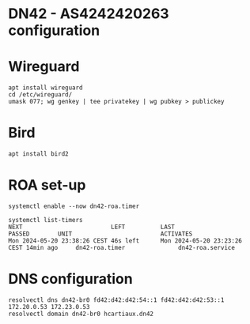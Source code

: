 DN42 - AS4242420263 configuration
=================================

# Wireguard

```
apt install wireguard
cd /etc/wireguard/
umask 077; wg genkey | tee privatekey | wg pubkey > publickey
```

# Bird

```
apt install bird2
```

# ROA set-up

```
systemctl enable --now dn42-roa.timer

systemctl list-timers
NEXT                         LEFT          LAST                         PASSED        UNIT                         ACTIVATES
Mon 2024-05-20 23:38:26 CEST 46s left      Mon 2024-05-20 23:23:26 CEST 14min ago     dn42-roa.timer               dn42-roa.service
```

# DNS configuration

```
resolvectl dns dn42-br0 fd42:d42:d42:54::1 fd42:d42:d42:53::1 172.20.0.53 172.23.0.53
resolvectl domain dn42-br0 hcartiaux.dn42
```
